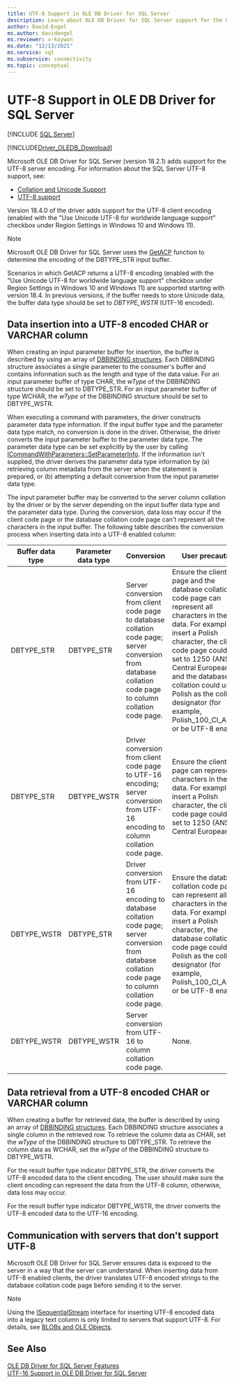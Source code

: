 ```yaml
---
title: UTF-8 Support in OLE DB Driver for SQL Server
description: Learn about OLE DB Driver for SQL Server support for the UTF-8 server encoding and UTF-8 client encoding.
author: David-Engel
ms.author: davidengel
ms.reviewer: v-kaywon
ms.date: "12/13/2021"
ms.service: sql
ms.subservice: connectivity
ms.topic: conceptual
---
```


# UTF-8 Support in OLE DB Driver for SQL Server

[!INCLUDE [SQL Server](../../../includes/applies-to-version/sql-asdb-asdbmi-asa-pdw.md)]

[!INCLUDE[Driver_OLEDB_Download](../../../includes/driver_oledb_download.md)]

Microsoft OLE DB Driver for SQL Server (version 18.2.1) adds support for the UTF-8 server encoding. For information about the SQL Server UTF-8 support, see:

- [Collation and Unicode Support](../../../relational-databases/collations/collation-and-unicode-support.md)
- [UTF-8 support](../../../relational-databases/collations/collation-and-unicode-support.md#utf8)

Version 18.4.0 of the driver adds support for the UTF-8 client encoding (enabled with the "Use Unicode UTF-8 for worldwide language support" checkbox under Region Settings in Windows 10 and Windows 11).

> [!NOTE]  
> Microsoft OLE DB Driver for SQL Server uses the [GetACP](/windows/win32/api/winnls/nf-winnls-getacp) function to determine the encoding of the DBTYPE_STR input buffer.
>
> Scenarios in which GetACP returns a UTF-8 encoding (enabled with the "Use Unicode UTF-8 for worldwide language support" checkbox under Region Settings in Windows 10 and Windows 11) are supported starting with version 18.4. In previous versions, if the buffer needs to store Unicode data, the buffer data type should be set to *DBTYPE_WSTR* (UTF-16 encoded).

## Data insertion into a UTF-8 encoded CHAR or VARCHAR column

When creating an input parameter buffer for insertion, the buffer is described by using an array of [DBBINDING structures](/previous-versions/windows/desktop/ms716845(v=vs.85)). Each DBBINDING structure associates a single parameter to the consumer's buffer and contains information such as the length and type of the data value. For an input parameter buffer of type CHAR, the *wType* of the DBBINDING structure should be set to DBTYPE_STR. For an input parameter buffer of type WCHAR, the *wType* of the DBBINDING structure should be set to DBTYPE_WSTR.

When executing a command with parameters, the driver constructs parameter data type information. If the input buffer type and the parameter data type match, no conversion is done in the driver. Otherwise, the driver converts the input parameter buffer to the parameter data type. The parameter data type can be set explicitly by the user by calling [ICommandWithParameters::SetParameterInfo](/previous-versions/windows/desktop/ms725393(v=vs.85)). If the information isn't supplied, the driver derives the parameter data type information by (a) retrieving column metadata from the server when the statement is prepared, or (b) attempting a default conversion from the input parameter data type.

The input parameter buffer may be converted to the server column collation by the driver or by the server depending on the input buffer data type and the parameter data type. During the conversion, data loss may occur if the client code page or the database collation code page can't represent all the characters in the input buffer. The following table describes the conversion process when inserting data into a UTF-8 enabled column:

|Buffer data type|Parameter data type|Conversion|User precaution|
|---             |---                |---       |---            |
|DBTYPE_STR|DBTYPE_STR|Server conversion from client code page to database collation code page; server conversion from database collation code page to column collation code page.|Ensure the client code page and the database collation code page can represent all characters in the input data. For example, to insert a Polish character, the client code page could be set to 1250 (ANSI Central European), and the database collation could use Polish as the collation designator (for example, Polish_100_CI_AS_SC) or be UTF-8 enabled.|
|DBTYPE_STR|DBTYPE_WSTR|Driver conversion from client code page to UTF-16 encoding; server conversion from UTF-16 encoding to column collation code page.|Ensure the client code page can represent all characters in the input data. For example, to insert a Polish character, the client code page could be set to 1250 (ANSI Central European).|
|DBTYPE_WSTR|DBTYPE_STR|Driver conversion from UTF-16 encoding to database collation code page; server conversion from database collation code page to column collation code page.|Ensure the database collation code page can represent all characters in the input data. For example, to insert a Polish character, the database collation code page could use Polish as the collation designator (for example, Polish_100_CI_AS_SC) or be UTF-8 enabled.|
|DBTYPE_WSTR|DBTYPE_WSTR|Server conversion from UTF-16 to column collation code page.|None.|

## Data retrieval from a UTF-8 encoded CHAR or VARCHAR column

When creating a buffer for retrieved data, the buffer is described by using an array of [DBBINDING structures](/previous-versions/windows/desktop/ms716845(v=vs.85)). Each DBBINDING structure associates a single column in the retrieved row. To retrieve the column data as CHAR, set the *wType* of the DBBINDING structure to DBTYPE_STR. To retrieve the column data as WCHAR, set the *wType* of the DBBINDING structure to DBTYPE_WSTR.

For the result buffer type indicator DBTYPE_STR, the driver converts the UTF-8 encoded data to the client encoding. The user should make sure the client encoding can represent the data from the UTF-8 column, otherwise, data loss may occur.

For the result buffer type indicator DBTYPE_WSTR, the driver converts the UTF-8 encoded data to the UTF-16 encoding.

## Communication with servers that don't support UTF-8

Microsoft OLE DB Driver for SQL Server ensures data is exposed to the server in a way that the server can understand. When inserting data from UTF-8 enabled clients, the driver translates UTF-8 encoded strings to the database collation code page before sending it to the server.

> [!NOTE]  
> Using the [ISequentialStream](/previous-versions/windows/desktop/ms718035(v=vs.85)) interface for inserting UTF-8 encoded data into a legacy text column is only limited to servers that support UTF-8. For details, see [BLOBs and OLE Objects](../ole-db-blobs/blobs-and-ole-objects.md).

## See Also  

[OLE DB Driver for SQL Server Features](oledb-driver-for-sql-server-features.md)  
[UTF-16 Support in OLE DB Driver for SQL Server](utf-16-support-in-oledb-driver-for-sql-server.md)  
